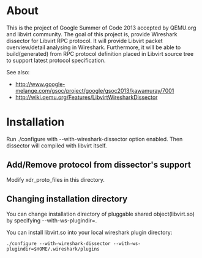 About
=====
This is the project of Google Summer of Code 2013 accepted by QEMU.org and libvirt community.
The goal of this project is, provide Wireshark dissector for Libvirt RPC protocol. It will provide Libvirt packet overview/detail analysing in Wireshark. Furthermore, it will be able to build(generated) from RPC protocol definition placed in Libvirt source tree to support latest protocol specification.

See also:
- http://www.google-melange.com/gsoc/project/google/gsoc2013/kawamuray/7001
- http://wiki.qemu.org/Features/LibvirtWiresharkDissector

Installation
=============
Run ./configure with --with-wireshark-dissector option enabled.
Then dissector will compiled with libvirt itself.

Add/Remove protocol from dissector's support
--------------------------------------------
Modify xdr\_proto\_files in this directory.

Changing installation directory
-------------------------------
You can change installation directory of pluggable shared object(libvirt.so) by specifying --with-ws-plugindir=<path>.

You can install libvirt.so into your local wireshark plugin directory:

    ./configure --with-wireshark-dissector --with-ws-plugindir=$HOME/.wireshark/plugins

